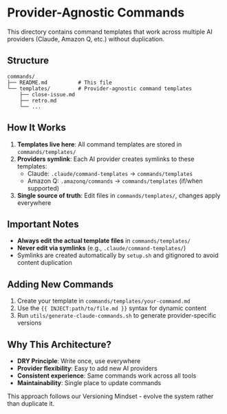 # Provider-Agnostic Commands

This directory contains command templates that work across multiple AI providers (Claude, Amazon Q, etc.) without duplication.

## Structure

```
commands/
├── README.md          # This file
└── templates/         # Provider-agnostic command templates
    ├── close-issue.md
    ├── retro.md
    └── ...
```

## How It Works

1. **Templates live here**: All command templates are stored in `commands/templates/`
2. **Providers symlink**: Each AI provider creates symlinks to these templates:
   - Claude: `.claude/command-templates` → `commands/templates`
   - Amazon Q: `.amazonq/commands` → `commands/templates` (if/when supported)
3. **Single source of truth**: Edit files in `commands/templates/`, changes apply everywhere

## Important Notes

- **Always edit the actual template files** in `commands/templates/`
- **Never edit via symlinks** (e.g., `.claude/command-templates/`)
- Symlinks are created automatically by `setup.sh` and gitignored to avoid content duplication

## Adding New Commands

1. Create your template in `commands/templates/your-command.md`
2. Use the `{{ INJECT:path/to/file.md }}` syntax for dynamic content
3. Run `utils/generate-claude-commands.sh` to generate provider-specific versions

## Why This Architecture?

- **DRY Principle**: Write once, use everywhere
- **Provider flexibility**: Easy to add new AI providers
- **Consistent experience**: Same commands work across all tools
- **Maintainability**: Single place to update commands

This approach follows our Versioning Mindset - evolve the system rather than duplicate it.